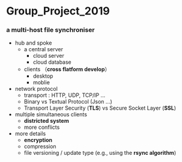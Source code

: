 # Group_Project_2019
### a multi-host file synchroniser
- hub and spoke
    - a central server
        - cloud server
        - cloud database
    - clients （**cross flatform develop**）
        - desktop
        - moblie 
- network protocol
    - transport : HTTP, UDP, TCP/IP ...
    - Binary vs Textual Protocol (Json ...)
    - Transport Layer Security (**TLS**) vs Secure Socket Layer (**SSL**)
- multiple simultaneous clients
    - **districted system**
    - more conflicts
- more details
    - **encryption**
    - compression
    - file versioning / update type (e.g., using the **rsync algorithm**)

